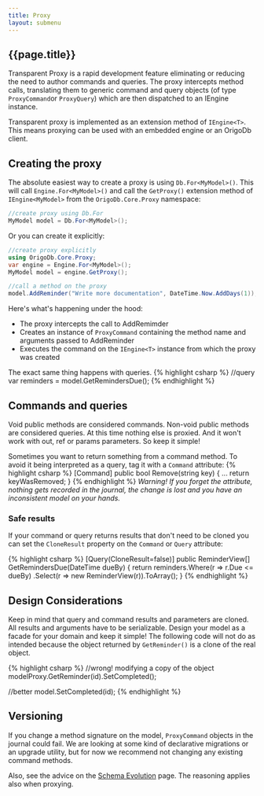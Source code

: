 ```yaml
---
title: Proxy
layout: submenu
---
```


## {{page.title}}
Transparent Proxy is a rapid development feature eliminating or reducing the need to author commands and queries. The proxy intercepts method calls, translating them to generic command and query objects (of type `ProxyCommand`or `ProxyQuery`) which are then dispatched to an IEngine<T> instance.

Transparent proxy is implemented as an extension method of `IEngine<T>`. This means proxying can be used with an embedded engine or an OrigoDb client.

## Creating the proxy

The absolute easiest way to create a proxy is using `Db.For<MyModel>()`. This will call `Engine.For<MyModel>()` and call the `GetProxy()` extension method of `IEngine<MyModel>` from the `OrigoDb.Core.Proxy` namespace:

```csharp
//create proxy using Db.For
MyModel model = Db.For<MyModel>();
```
Or you can create it explicitly:

```csharp
//create proxy explicitly
using OrigoDb.Core.Proxy;
var engine = Engine.For<MyModel>();
MyModel model = engine.GetProxy();

//call a method on the proxy
model.AddReminder("Write more documentation", DateTime.Now.AddDays(1));
```
Here's what's happening under the hood:

* The proxy intercepts the call to AddRemimder
* Creates an instance of `ProxyCommand` containing the method name and arguments passed to AddReminder
* Executes the command on the `IEngine<T>` instance from which the proxy was created

The exact same thing happens with queries.
{% highlight csharp %}
//query
var reminders = model.GetRemindersDue();
{% endhighlight %}

## Commands and queries
Void public methods are considered commands. Non-void public methods are considered queries.
At this time nothing else is proxied. And it won't work with out, ref or params parameters.
So keep it simple!


Sometimes you want to return something from a command method. To avoid it being interpreted as a query, tag it with a `Command` attribute:
{% highlight csharp %}
[Command]
public bool Remove(string key)
{
  ...
  return keyWasRemoved;
}
{% endhighlight %}
_Warning! If you forget the attribute, nothing gets recorded in the journal, the change is lost and you have an inconsistent model on your hands._

### Safe results
If your command or query returns results that don't need to be cloned you can set the `CloneResult` property on the `Command` or `Query` attribute:

{% highlight csharp %}
[Query(CloneResult=false)]
public ReminderView[] GetRemindersDue(DateTime dueBy)
{
  return reminders.Where(r => r.Due <= dueBy)
    .Select(r => new ReminderView(r)).ToArray();
}
{% endhighlight %}

##  Design Considerations
Keep in mind that query and command results and parameters are cloned. All results and arguments have to be serializable. Design your model as a facade for your domain and keep it simple! The following code will not do as intended because the object returned by `GetReminder()` is a clone of the real object.

{% highlight csharp %}
//wrong! modifying a copy of the object
modelProxy.GetReminder(id).SetCompleted();

//better
model.SetCompleted(id);
{% endhighlight %}
## Versioning
If you change a method signature on the model, `ProxyCommand` objects in the journal could fail.
We are looking at some kind of declarative migrations or an upgrade utility, but for now we recommend not changing any existing command methods.

Also, see the advice on the [Schema Evolution](../schema-evolution) page. The reasoning applies also when proxying.
